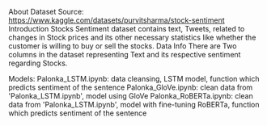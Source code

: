 About Dataset
Source: https://www.kaggle.com/datasets/purvitsharma/stock-sentiment
Introduction
Stocks Sentiment dataset contains text, Tweets, related to changes in Stock prices and its other necessary statistics like whether the customer is willing to buy or sell the stocks.
Data Info
There are Two columns in the dataset representing Text and its respective sentiment regarding Stocks.

Models: 
Palonka_LSTM.ipynb: data cleansing, LSTM model, function which predicts sentiment of the sentence
Palonka_GloVe.ipynb: clean data from 'Palonka_LSTM.ipynb', model using GloVe
Palonka_RoBERTa.ipynb: clean data from 'Palonka_LSTM.ipynb', model with fine-tuning RoBERTa, function which predicts sentiment of the sentence
